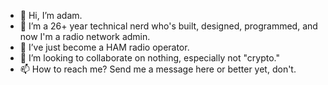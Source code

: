 - 👋 Hi, I’m adam.
- 👀 I’m a 26+ year technical nerd who's built, designed, programmed, and now I'm a radio network admin.
- 🌱 I’ve just become a HAM radio operator.
- 💞️ I’m looking to collaborate on nothing, especially not "crypto."
- 📫 How to reach me? Send me a message here or better yet, don't.

<!---
andarazoroflove/andarazoroflove is a ✨ special ✨ repository because its `README.md` (this file) appears on your GitHub profile.
You can click the Preview link to take a look at your changes.
--->
